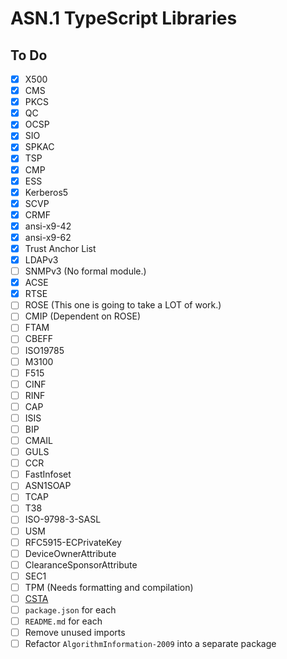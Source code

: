 # ASN.1 TypeScript Libraries

## To Do

- [x] X500
- [x] CMS
- [x] PKCS
- [x] QC
- [x] OCSP
- [x] SIO
- [x] SPKAC
- [x] TSP
- [x] CMP
- [x] ESS
- [x] Kerberos5
- [x] SCVP
- [x] CRMF
- [x] ansi-x9-42
- [x] ansi-x9-62
- [x] Trust Anchor List
- [x] LDAPv3
- [ ] SNMPv3 (No formal module.)
- [x] ACSE
- [x] RTSE
- [ ] ROSE (This one is going to take a LOT of work.)
- [ ] CMIP (Dependent on ROSE)
- [ ] FTAM
- [ ] CBEFF
- [ ] ISO19785
- [ ] M3100
- [ ] F515
- [ ] CINF
- [ ] RINF
- [ ] CAP
- [ ] ISIS
- [ ] BIP
- [ ] CMAIL
- [ ] GULS
- [ ] CCR
- [ ] FastInfoset
- [ ] ASN1SOAP
- [ ] TCAP
- [ ] T38
- [ ] ISO-9798-3-SASL
- [ ] USM
- [ ] RFC5915-ECPrivateKey
- [ ] DeviceOwnerAttribute
- [ ] ClearanceSponsorAttribute
- [ ] SEC1
- [ ] TPM (Needs formatting and compilation)
- [ ] [CSTA](https://www.ecma-international.org/wp-content/uploads/ECMA-285_4th_edition_december_2011.pdf)
- [ ] `package.json` for each
- [ ] `README.md` for each
- [ ] Remove unused imports
- [ ] Refactor `AlgorithmInformation-2009` into a separate package
